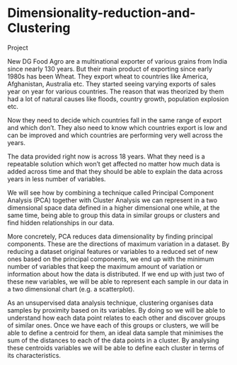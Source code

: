 # Dimensionality-reduction-and-Clustering
Project

New DG Food Agro are a multinational exporter of various grains from India since nearly 130 years. But their main product of exporting since early 1980s has been Wheat. They export wheat to countries like America, Afghanistan, Australia etc. They started seeing varying exports of sales year on year for various countries. The reason that was theorized by them had a lot of natural causes like floods, country growth, population explosion etc.

Now they need to decide which countries fall in the same range of export and which don’t. They also need to know which countries export is low and can be improved and which countries are performing very well across the years.

The data provided right now is across 18 years. What they need is a repeatable solution which won’t get affected no matter how much data is added across time and that they should be able to explain the data across years in less number of variables.

We will see how by combining a technique called Principal Component Analysis (PCA) together with Cluster Analysis we can represent in a two dimensional space data defined in a higher dimensional one while, at the same time, being able to group this data in similar groups or clusters and find hidden relationships in our data.

More concretely, PCA reduces data dimensionality by finding principal components. These are the directions of maximum variation in a dataset. By reducing a dataset original features or variables to a reduced set of new ones based on the principal components, we end up with the minimum number of variables that keep the maximum amount of variation or information about how the data is distributed. If we end up with just two of these new variables, we will be able to represent each sample in our data in a two dimensional chart (e.g. a scatterplot).

As an unsupervised data analysis technique, clustering organises data samples by proximity based on its variables. By doing so we will be able to understand how each data point relates to each other and discover groups of similar ones. Once we have each of this groups or clusters, we will be able to define a centroid for them, an ideal data sample that minimises the sum of the distances to each of the data points in a cluster. By analysing these centroids variables we will be able to define each cluster in terms of its characteristics.
